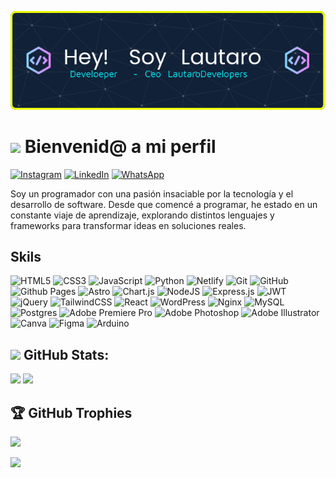 ![Hey soy Lautaro](assets/github-header-image.png)


# <img src="https://media.giphy.com/media/hvRJCLFzcasrR4ia7z/giphy.gif" width="40px"> Bienvenid@ a mi perfil

[![Instagram](https://img.shields.io/badge/Instagram-%23E4405F.svg?style=for-the-badge&logo=Instagram&logoColor=white)](https://instagram.com/lautarodevelopers)
[![LinkedIn](https://img.shields.io/badge/linkedin-%230077B5.svg?style=for-the-badge&logo=linkedin&logoColor=white)](https://linkedin.com/in/lautaro-ledesma-400672224/)
[![WhatsApp](https://img.shields.io/badge/WhatsApp-25D366?style=for-the-badge&logo=whatsapp&logoColor=white)](https://api.whatsapp.com/send?phone=5492634723533&text=Hola%20me%20contacto%20desde%20la%20web%20de%20LautaroDevelopers)

 Soy un programador con una pasión insaciable por la tecnología y el desarrollo de software. Desde que comencé a programar, he estado en un constante viaje de aprendizaje, explorando distintos lenguajes y frameworks para transformar ideas en soluciones reales.

## Skils

![HTML5](https://img.shields.io/badge/html5-%23E34F26.svg?style=for-the-badge&logo=html5&logoColor=white)
![CSS3](https://img.shields.io/badge/css3-%231572B6.svg?style=for-the-badge&logo=css3&logoColor=white)
![JavaScript](https://img.shields.io/badge/javascript-%23323330.svg?style=for-the-badge&logo=javascript&logoColor=%23F7DF1E)
![Python](https://img.shields.io/badge/python-3670A0?style=for-the-badge&logo=python&logoColor=ffdd54)
![Netlify](https://img.shields.io/badge/netlify-%23000000.svg?style=for-the-badge&logo=netlify&logoColor=#00C7B7)
![Git](https://img.shields.io/badge/git-%23F05033.svg?style=for-the-badge&logo=git&logoColor=white)
![GitHub](https://img.shields.io/badge/github-%23121011.svg?style=for-the-badge&logo=github&logoColor=white)
![Github Pages](https://img.shields.io/badge/github%20pages-121013?style=for-the-badge&logo=github&logoColor=white)
![Astro](https://img.shields.io/badge/astro-%232C2052.svg?style=for-the-badge&logo=astro&logoColor=white)
![Chart.js](https://img.shields.io/badge/chart.js-F5788D.svg?style=for-the-badge&logo=chart.js&logoColor=white)
![NodeJS](https://img.shields.io/badge/node.js-6DA55F?style=for-the-badge&logo=node.js&logoColor=white)
![Express.js](https://img.shields.io/badge/express.js-%23404d59.svg?style=for-the-badge&logo=express&logoColor=%2361DAFB)
![JWT](https://img.shields.io/badge/JWT-black?style=for-the-badge&logo=JSON%20web%20tokens)
![jQuery](https://img.shields.io/badge/jquery-%230769AD.svg?style=for-the-badge&logo=jquery&logoColor=white)
![TailwindCSS](https://img.shields.io/badge/tailwindcss-%2338B2AC.svg?style=for-the-badge&logo=tailwind-css&logoColor=white)
![React](https://img.shields.io/badge/react-%2320232a.svg?style=for-the-badge&logo=react&logoColor=%2361DAFB)
![WordPress](https://img.shields.io/badge/WordPress-%23117AC9.svg?style=for-the-badge&logo=WordPress&logoColor=white)
![Nginx](https://img.shields.io/badge/nginx-%23009639.svg?style=for-the-badge&logo=nginx&logoColor=white)
![MySQL](https://img.shields.io/badge/mysql-4479A1.svg?style=for-the-badge&logo=mysql&logoColor=white)
![Postgres](https://img.shields.io/badge/postgres-%23316192.svg?style=for-the-badge&logo=postgresql&logoColor=white)
![Adobe Premiere Pro](https://img.shields.io/badge/Adobe%20Premiere%20Pro-9999FF.svg?style=for-the-badge&logo=Adobe%20Premiere%20Pro&logoColor=white)
![Adobe Photoshop](https://img.shields.io/badge/adobe%20photoshop-%2331A8FF.svg?style=for-the-badge&logo=adobe%20photoshop&logoColor=white)
![Adobe Illustrator](https://img.shields.io/badge/adobe%20illustrator-%23FF9A00.svg?style=for-the-badge&logo=adobe%20illustrator&logoColor=white)
![Canva](https://img.shields.io/badge/Canva-%2300C4CC.svg?style=for-the-badge&logo=Canva&logoColor=white)
![Figma](https://img.shields.io/badge/figma-%23F24E1E.svg?style=for-the-badge&logo=figma&logoColor=white)
![Arduino](https://img.shields.io/badge/-Arduino-00979D?style=for-the-badge&logo=Arduino&logoColor=white)

## <img src="https://media.giphy.com/media/v1.Y2lkPTc5MGI3NjExNTJ5MW5mbWttNzV0OTlpN3hiZGVpd2N4Nmp4aWt5N2tscXB6eW02aCZlcD12MV9zdGlja2Vyc19zZWFyY2gmY3Q9cw/PkGLJIKYcgCYrxdpks/giphy.gif" width="45px"> GitHub Stats:

![](https://github-readme-streak-stats.herokuapp.com/?user=LautaroDevelopers&theme=transparent&hide_border=false)
![](https://github-readme-stats.vercel.app/api/top-langs/?username=LautaroDevelopers&theme=transparent&hide_border=false&include_all_commits=false&count_private=false&layout=compact)

## 🏆 GitHub Trophies
![](https://github-profile-trophy.vercel.app/?username=LautaroDevelopers&theme=dracula&no-frame=true&no-bg=true&margin-w=4)


[![](https://visitcount.itsvg.in/api?id=LautaroDevelopers&icon=0&color=1)](https://visitcount.itsvg.in)
